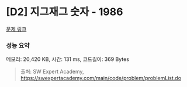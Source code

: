 # [D2] 지그재그 숫자 - 1986 

[문제 링크](https://swexpertacademy.com/main/code/problem/problemDetail.do?contestProbId=AV5PxmBqAe8DFAUq) 

### 성능 요약

메모리: 20,420 KB, 시간: 131 ms, 코드길이: 369 Bytes



> 출처: SW Expert Academy, https://swexpertacademy.com/main/code/problem/problemList.do
